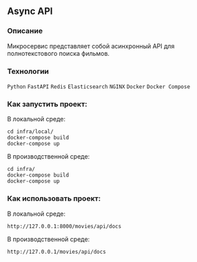 ## **Async API**

### **Описание**

Микросервис представляет собой асинхронный API для полнотекстового поиска фильмов.

### **Технологии**

```Python``` ```FastAPI``` ```Redis``` ```Elasticsearch``` ```NGINX``` ```Docker``` ```Docker Compose```

### **Как запустить проект:**

В локальной среде:

```shell
cd infra/local/
docker-compose build
docker-compose up
```

В производственной среде:

```shell
cd infra/
docker-compose build
docker-compose up
```

### **Как использовать проект:**

В локальной среде:

```
http://127.0.0.1:8000/movies/api/docs
```

В производственной среде:

```
http://127.0.0.1/movies/api/docs
```

